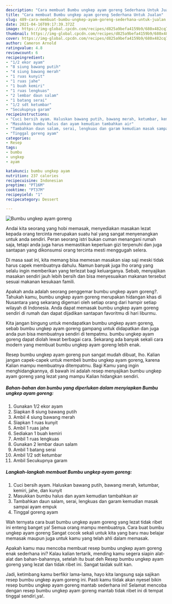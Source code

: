 ```yaml
---
description: "Cara membuat Bumbu ungkep ayam goreng Sederhana Untuk Jualan"
title: "Cara membuat Bumbu ungkep ayam goreng Sederhana Untuk Jualan"
slug: 489-cara-membuat-bumbu-ungkep-ayam-goreng-sederhana-untuk-jualan
date: 2021-04-16T09:17:39.372Z
image: https://img-global.cpcdn.com/recipes/d825a9befa4159b9/680x482cq70/bumbu-ungkep-ayam-goreng-foto-resep-utama.jpg
thumbnail: https://img-global.cpcdn.com/recipes/d825a9befa4159b9/680x482cq70/bumbu-ungkep-ayam-goreng-foto-resep-utama.jpg
cover: https://img-global.cpcdn.com/recipes/d825a9befa4159b9/680x482cq70/bumbu-ungkep-ayam-goreng-foto-resep-utama.jpg
author: Cameron Arnold
ratingvalue: 4.8
reviewcount: 6
recipeingredient:
- "1/2 ekor ayam"
- "8 siung bawang putih"
- "4 siung bawang merah"
- "1 ruas kunyit"
- "1 ruas jahe"
- "1 buah kemiri"
- "1 ruas lengkuas"
- "2 lembar daun salam"
- "1 batang serai"
- "1/2 sdt ketumbar"
- "Secukupnya garam"
recipeinstructions:
- "Cuci bersih ayam. Haluskan bawang putih, bawang merah, ketumbar, kemiri, jahe, dan kunyit"
- "Masukkan bumbu halus dan ayam kemudian tambahkan air"
- "Tambahkan daun salam, serai, lengkuas dan garam kemudian masak sampai ayam empuk"
- "Tinggal goreng ayam"
categories:
- Resep
tags:
- bumbu
- ungkep
- ayam

katakunci: bumbu ungkep ayam 
nutrition: 237 calories
recipecuisine: Indonesian
preptime: "PT16M"
cooktime: "PT37M"
recipeyield: "1"
recipecategory: Dessert

---
```



![Bumbu ungkep ayam goreng](https://img-global.cpcdn.com/recipes/d825a9befa4159b9/680x482cq70/bumbu-ungkep-ayam-goreng-foto-resep-utama.jpg)

Andai kita seorang yang hobi memasak, menyediakan masakan lezat kepada orang tercinta merupakan suatu hal yang sangat menyenangkan untuk anda sendiri. Peran seorang istri bukan cuman menangani rumah saja, tetapi anda juga harus memastikan keperluan gizi terpenuhi dan juga santapan yang dikonsumsi orang tercinta mesti menggugah selera.

Di masa  saat ini, kita memang bisa memesan masakan siap saji meski tidak harus capek membuatnya dahulu. Namun banyak juga lho orang yang selalu ingin memberikan yang terlezat bagi keluarganya. Sebab, menyajikan masakan sendiri jauh lebih bersih dan bisa menyesuaikan makanan tersebut sesuai makanan kesukaan famili. 



Apakah anda adalah seorang penggemar bumbu ungkep ayam goreng?. Tahukah kamu, bumbu ungkep ayam goreng merupakan hidangan khas di Nusantara yang sekarang digemari oleh setiap orang dari hampir setiap wilayah di Indonesia. Anda dapat memasak bumbu ungkep ayam goreng sendiri di rumah dan dapat dijadikan santapan favoritmu di hari liburmu.

Kita jangan bingung untuk mendapatkan bumbu ungkep ayam goreng, sebab bumbu ungkep ayam goreng gampang untuk didapatkan dan juga anda pun bisa membuatnya sendiri di tempatmu. bumbu ungkep ayam goreng dapat diolah lewat berbagai cara. Sekarang ada banyak sekali cara modern yang membuat bumbu ungkep ayam goreng lebih enak.

Resep bumbu ungkep ayam goreng pun sangat mudah dibuat, lho. Kalian jangan capek-capek untuk membeli bumbu ungkep ayam goreng, karena Kalian mampu membuatnya ditempatmu. Bagi Kamu yang ingin menghidangkannya, di bawah ini adalah resep menyajikan bumbu ungkep ayam goreng yang lezat yang mampu Kalian hidangkan sendiri.

<!--inarticleads1-->

##### Bahan-bahan dan bumbu yang diperlukan dalam menyiapkan Bumbu ungkep ayam goreng:

1. Gunakan 1/2 ekor ayam
1. Siapkan 8 siung bawang putih
1. Ambil 4 siung bawang merah
1. Siapkan 1 ruas kunyit
1. Ambil 1 ruas jahe
1. Sediakan 1 buah kemiri
1. Ambil 1 ruas lengkuas
1. Gunakan 2 lembar daun salam
1. Ambil 1 batang serai
1. Ambil 1/2 sdt ketumbar
1. Ambil Secukupnya garam




<!--inarticleads2-->

##### Langkah-langkah membuat Bumbu ungkep ayam goreng:

1. Cuci bersih ayam. Haluskan bawang putih, bawang merah, ketumbar, kemiri, jahe, dan kunyit
1. Masukkan bumbu halus dan ayam kemudian tambahkan air
1. Tambahkan daun salam, serai, lengkuas dan garam kemudian masak sampai ayam empuk
1. Tinggal goreng ayam




Wah ternyata cara buat bumbu ungkep ayam goreng yang lezat tidak ribet ini enteng banget ya! Semua orang mampu membuatnya. Cara buat bumbu ungkep ayam goreng Sangat cocok sekali untuk kita yang baru mau belajar memasak maupun juga untuk kamu yang telah ahli dalam memasak.

Apakah kamu mau mencoba membuat resep bumbu ungkep ayam goreng enak sederhana ini? Kalau kalian tertarik, mending kamu segera siapin alat-alat dan bahan-bahannya, setelah itu buat deh Resep bumbu ungkep ayam goreng yang lezat dan tidak ribet ini. Sangat taidak sulit kan. 

Jadi, ketimbang kamu berfikir lama-lama, hayo kita langsung saja sajikan resep bumbu ungkep ayam goreng ini. Pasti kamu tiidak akan nyesel bikin resep bumbu ungkep ayam goreng mantab sederhana ini! Selamat mencoba dengan resep bumbu ungkep ayam goreng mantab tidak ribet ini di tempat tinggal sendiri,ya!.

